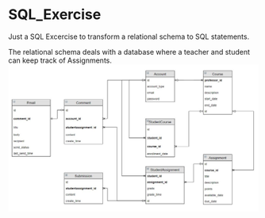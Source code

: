 # SQL_Exercise
Just a SQL Excercise to transform a relational schema to SQL statements.

The relational schema deals with a database where a teacher and student can keep track of Assignments.
![relational schema](/relational_schema.jpg)
